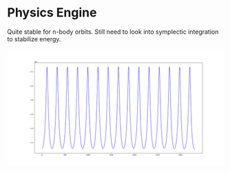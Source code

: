 # Physics Engine
Quite stable for n-body orbits. Still need to look into symplectic integration to stabilize energy.

![Graph of the energy of a 2 body system](2body-energy.png)
